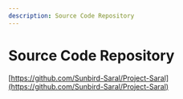 ```yaml
---
description: Source Code Repository
---
```


# Source Code Repository

[https://github.com/Sunbird-Saral/Project-Saral](https://github.com/Sunbird-Saral/Project-Saral)
